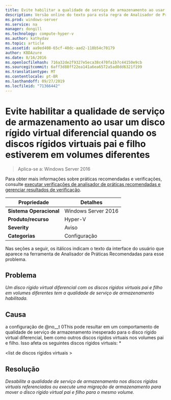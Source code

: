 ```yaml
---
title: Evite habilitar a qualidade de serviço de armazenamento ao usar um disco rígido virtual diferencial quando os discos rígidos virtuais pai e filho estiverem em volumes diferentes
description: Versão online do texto para esta regra de Analisador de Práticas Recomendadas.
ms.prod: windows-server
ms.service: na
manager: dongill
ms.technology: compute-hyper-v
ms.author: kathydav
ms.topic: article
ms.assetid: aa9ed408-65cf-40dc-aad2-118b54c70179
author: KBDAzure
ms.date: 8/16/2016
ms.openlocfilehash: 716a32de2f9327e5eca38c470fa1b7c44150e9cb
ms.sourcegitcommit: 6aff3d88ff22ea141a6ea6572a5ad8dd6321f199
ms.translationtype: MT
ms.contentlocale: pt-BR
ms.lasthandoff: 09/27/2019
ms.locfileid: "71366442"
---
```

# <a name="avoid-enabling-storage-quality-of-service-when-using-a-differencing-virtual-hard-disk-when-the-parent-and-child-virtual-hard-disks-are-on-different-volumes"></a>Evite habilitar a qualidade de serviço de armazenamento ao usar um disco rígido virtual diferencial quando os discos rígidos virtuais pai e filho estiverem em volumes diferentes

>Aplica-se a: Windows Server 2016

Para obter mais informações sobre práticas recomendadas e verificações, consulte [executar verificações de analisador de práticas recomendadas e gerenciar resultados de verificação](https://go.microsoft.com/fwlink/p/?LinkID=223177).  
  
|Propriedade|Detalhes|  
|-|-|  
|**Sistema Operacional**|Windows Server 2016|  
|**Produto/recurso**|Hyper-V|  
|**Severity**|Aviso|  
|**Categorias**|Configuração|  
  
Nas seções a seguir, os itálicos indicam o texto da interface do usuário que aparece na ferramenta de Analisador de Práticas Recomendadas para esse problema.
  
## <a name="issue"></a>**Problema**  
*Um disco rígido virtual diferencial com os discos rígidos virtuais pai e filho em volumes diferentes tem a qualidade de serviço de armazenamento habilitada.*  
  
## <a name="impact"></a>**Causa**  
a configuração de @no__t 0This pode resultar em um comportamento de qualidade de serviço de armazenamento inesperado para o disco rígido virtual diferencial, bem como outros discos rígidos virtuais nos volumes pai e filho. Isso afeta os seguintes discos rígidos virtuais: *  
  
\<list de discos rígidos virtuais >  
  
## <a name="resolution"></a>**Resolução**  
*Desabilite a qualidade de serviço de armazenamento nos discos rígidos virtuais referenciados ou execute uma migração de armazenamento para mover o disco rígido virtual pai e filho para o mesmo volume.*  
  



